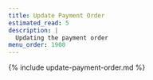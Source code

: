 ```yaml
---
title: Update Payment Order
estimated_read: 5
description: |
  Updating the payment order
menu_order: 1900
---
```


{% include update-payment-order.md %}